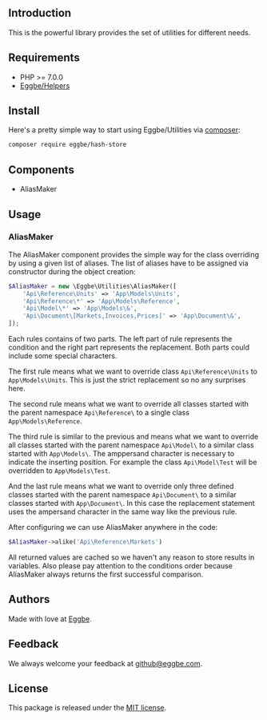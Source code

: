 ## Introduction
This is the powerful library provides the set of utilities for different needs.       


## Requirements
* PHP >= 7.0.0
* [Eggbe/Helpers](https://github.com/eggbe/helpers)

## Install
Here's a pretty simple way to start using Eggbe/Utilities via [composer](http://getcomposer.org):

```bash
composer require eggbe/hash-store
```

## Components
* AliasMaker

## Usage

### AliasMaker
The AliasMaker component provides the simple way for the class overriding by using a given list of aliases.
The list of aliases have to be assigned via constructor during the object creation:   

```php
$AliasMaker = new \Eggbe\Utilities\AliasMaker([
	'Api\Reference\Units' => 'App\Models\Units',
	'Api\Reference\*' => 'App\Models\Reference',
	'Api\Model\*' => 'App\Models\&',
	'Api\Document\[Markets,Invoices,Prices]' => 'App\Document\&',
]);
```

Each rules contains of two parts. The left part of rule represents the condition and the right part represents the replacement. 
Both parts could include some special characters.

The first rule means what we want to override class ```Api\Reference\Units``` to ```App\Models\Units```. 
This is just the strict replacement so no any surprises here.  

The second rule means what we want to override all classes started with the parent namespace ```Api\Reference\``` 
to a single class ```App\Models\Reference```. 

The third rule is similar to the previous and means what we want to override all classes started with the parent namespace ```Api\Model\``` 
to a similar class started with ```App\Models\```. The amppersand character is necessary to indicate the inserting position. 
For example the class ```Api\Model\Test``` will be overridden to ```App\Models\Test```.  

And the last rule means what we want to override only three defined classes started with the parent namespace ```Api\Document\``` 
to a similar classes started with ```App\Document\```. In this case the replacement statement uses the ampersand character 
in the same way like the previous rule.

After configuring we can use AliasMaker anywhere in the code:

```php
$AliasMaker->alike('Api\Reference\Markets')
```

All returned values are cached so we haven't any reason to store results in variables. Also please pay attention to the conditions order 
because AliasMaker always returns the first successful comparison.

## Authors
Made with love at [Eggbe](http://eggbe.com).


## Feedback 
We always welcome your feedback at [github@eggbe.com](mailto:github@eggbe.com).


## License
This package is released under the [MIT license](https://github.com/eggbe/hash-store/blob/master/LICENSE).
